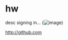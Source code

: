 # hw
desc
signing in...
(![image](https://user-images.githubusercontent.com/17171996/46480856-b0907580-c7b7-11e8-9ce9-5354143573d7.png))

http://github.com

